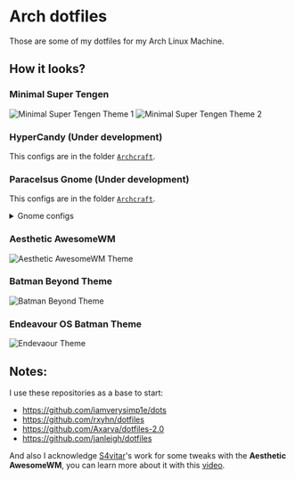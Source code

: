 # Arch dotfiles

Those are some of my dotfiles for my Arch Linux Machine.

## How it looks?

### Minimal Super Tengen 

![Minimal Super Tengen Theme 1](Assets/MinimalSuperTengen.png)
![Minimal Super Tengen Theme 2](Assets/MinimalSuperTengen2.png)

### HyperCandy (Under development)

This configs are in the folder [`Archcraft`](https://github.com/Youngermaster/Arch-dotfiles/tree/main/Archcraft).

### Paracelsus Gnome (Under development)

This configs are in the folder [`Archcraft`](https://github.com/Youngermaster/Arch-dotfiles/tree/main/Archcraft).

<details>
<summary> Gnome configs </summary>
<blockquote>

- GTK Themes: Based on [AestheticStuff by Rxyhn](https://github.com/rxyhn/AestheticStuff) and [Dots by iamverysimp1e](https://github.com/iamverysimp1e/dots).

- GTK Icons:[Papirus icons ](https://www.gnome-look.org/p/1166289)

- [Gnome Shell Extensions](https://extensions.gnome.org/):

  - [User Themes](https://extensions.gnome.org/extension/19/user-themes/): Load shell themes from user directories.
  - [X11 Gestures](https://extensions.gnome.org/extension/4033/x11-gestures/): Enable GNOME Shell multi-touch gestures on X11.
  - [AppIndicator](https://extensions.gnome.org/extension/4033/x11-gestures/): Adds AppIndicator, KStatusNotifierItem and legacy Tray icons support to the Shell.
  - [Aylur's Widget](https://extensions.gnome.org/extension/5338/aylurs-widgets/): Beautiful Plugins with customizable bar.
  - [Blur My Shell](https://extensions.gnome.org/extension/3193/blur-my-shell/): Blur the gnome shell.
  - [Color Picker](https://extensions.gnome.org/extension/3396/color-picker/): The simple color picker for gnome shell.
  - [Extension List](https://extensions.gnome.org/extension/3088/extension-list/): A Simple Gnome shell extension manager in the top panel.
  - [Just Perfection](https://extensions.gnome.org/extension/3843/just-perfection/): SImple tweak tools to customize the gnome shell and disable some UI Features.
  - [Unite](https://extensions.gnome.org/extension/1287/unite/): Remove the title bars of the windows for the minimalist in windows.
  - [Vitals](https://extensions.gnome.org/extension/1460/vitals/): A simple system monitor on the top bar.
  - [gtk title bar](https://extensions.gnome.org/extension/1732/gtk-title-bar/): Remove title bar for non-gtk apps with minimal inference.
  - [Rounded Window Corners](https://extensions.gnome.org/extension/5237/rounded-window-corners/): Rounded corners for all windows.
</blockquote>
</details>

### Aesthetic AwesomeWM

![Aesthetic AwesomeWM Theme](AestheticAwesomeWM/background.png)

### Batman Beyond Theme

![Batman Beyond Theme](Assets/BatmanBeyondThemeLook.png)

### Endeavour OS Batman Theme

![Endevaour Theme](Assets/EndeavourThemeLook.png)

## Notes:

I use these repositories as a base to start:

- https://github.com/iamverysimp1e/dots
- https://github.com/rxyhn/dotfiles
- https://github.com/Axarva/dotfiles-2.0
- https://github.com/janleigh/dotfiles

And also I acknowledge [S4vitar](https://github.com/S4vitar)'s work for some tweaks with the **Aesthetic AwesomeWM**, you can learn more about it with this [video](https://www.youtube.com/watch?v=fshLf6u8B-w&ab_channel=s4vitar).
